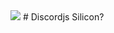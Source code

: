 <img src="https://media.discordapp.net/attachments/1224558178109231158/1224574159460499558/Splash.png?ex=661dfc8f&is=660b878f&hm=ba439d91e8049800542ce858c4ae05b860ed8b170cabe69c1b0cfed96650516f&=&format=webp&quality=lossless&width=1440&height=480">
# Discordjs Silicon?
